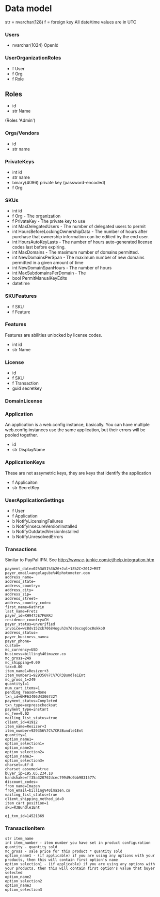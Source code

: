 # Data model

str = nvarchar(128)
f = foreign key
All date/time values are in UTC

### Users

* nvarchar(1024) OpenId

### UserOrganizationRoles

* f User
* f Org
* f Role

## Roles

* id
* str Name

(Roles 'Admin')

### Orgs/Vendors

* id
* str name

### PrivateKeys

* int id
* str name
* binary(4096) private key (password-encoded)
* f Org

### SKUs

* int id
* f Org - The organization
* f PrivateKey - The private key to use
* int MaxDelegatedUsers - The number of delegated users to permit
* int HoursBeforeLockingOwnershipData - The number of hours after purchase that ownership information can be editied by the end user. 
* int HoursAutoKeyLasts - The number of hours auto-generated license codes last before expiring.
* int MaxDomains - The maximum number of domains permitted.
* int NewDomainsPerSpan - The maximum number of new domains permitted in a given amount of time
* int NewDomainSpanHours - The number of hours 
* int MaxSubdomainsPerDomain - The 
* bool PermitManualKeyEdits
* datetime 


### SKUFeatures

* f SKU
* f Feature

### Features

Features are abilities unlocked by license codes. 

* int id
* str Name

### License

* id
* f SKU
* f Transaction
* guid secretkey



### DomainLicense



### Application

An application is a web.config instance, basically. You can have multiple web.config instances use the same application, but their errors will be pooled together.

* id 
* str DisplayName

### ApplicationKeys

These are not assymetric keys, they are keys that identify the application

* f Applicaiton
* str SecretKey

### UserApplicationSettings

* f User
* f Application
* b NotifyLicensingFailures
* b NotifyInsecureVersionInstalled
* b NotifyOutdatedVersionInstalled
* b NotifyUnresolvedErrors

### Transactions

Similar to PayPal IPN. See http://www.e-junkie.com/ej/help.integration.htm


    payment_date=02%3A51%3A26+Jul+18%2C+2012+MST
	payer_email=angelagube%40photometer.com
	address_name=
	address_state=
	address_country=
	address_city=
	address_zip=
	address_street=
	address_country_code=
	first_name=Kathrin
	last_name=Fretz
	payer_id=XH947JE7P6KRJ
	residence_country=CH
	payer_status=unverified
	invoice=wc8dv152xb70684oguh3n7ds0scsg0oc0okko0
	address_status=
	payer_business_name=
	payer_phone=
	custom=
	mc_currency=USD
	business=billing%40imazen.co
	mc_gross=249
	mc_shipping=0.00
	tax=0.00
	item_name1=Resizer+3
	item_number1=929356%7C%7CR3Bundle1Ent
	mc_gross_1=249
	quantity1=1
	num_cart_items=1
	pending_reason=None
	txn_id=6MF63406U4306732Y
	payment_status=Completed
	txn_type=expresscheckout
	payment_type=instant
	mc_fee=9.02
	mailing_list_status=true
	client_id=41912
	item_name=Resizer+3
	item_number=929356%7C%7CR3Bundle1Ent
	quantity=1
	option_name1=
	option_selection1=
	option_name2=
	option_selection2=
	option_name3=
	option_selection3=
	charset=utf-8
	charset_assumed=true
	buyer_ip=195.65.234.10
	handshake=ff35a320762dcec799d9c0bb9831577c
	discount_codes=
	from_name=Imazen
	from_email=billing%40imazen.co
	mailing_list_status=true
	client_shipping_method_id=0
	item_cart_position=1
	sku=R3Bundle1Ent

	ej_txn_id=14521369


### TransactionItem

	str item_name
	int item_number - item number you have set in product configuration
	quantity - quantity sold
	mc_gross - sale price for this product * quantity sold
	option_name1 - (if applicable) if you are using any options with your products, then this will contain first option's name
	option_selection1 - (if applicable) if you are using any options with your products, then this will contain first option's value that buyer selected
	option_name2
	option_selection2
	option_name3
	option_selection3



